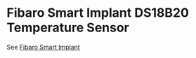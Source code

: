 # Fibaro Smart Implant DS18B20 Temperature Sensor

See [Fibaro Smart Implant](/devicetypes/ovidiupruteanu/fibaro-smart-implant.src)
